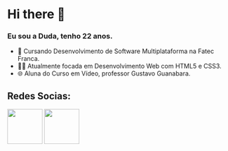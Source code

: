 # Hi there 👋
  
### Eu sou a Duda, tenho 22 anos. 

- 📘 Cursando Desenvolvimento de Software Multiplataforma na Fatec Franca.
- 👩‍💻 Atualmente focada em Desenvolvimento Web com HTML5 e CSS3.
- 🌐 Aluna do Curso em Vídeo, professor Gustavo Guanabara.

## Redes Socias: 

<a href="https://www.instagram.com/dudaarianne/" target="_blank"><img src="https://icons.iconarchive.com/icons/graphicloads/papercut-social/96/Instagram-icon.png" width="80"></a>
<a href="https://www.instagram.com/dudaarianne/" target="_blank"><img src="https://icons.iconarchive.com/icons/graphicloads/papercut-social/96/Linkedin-icon.png" width="80"></a>
